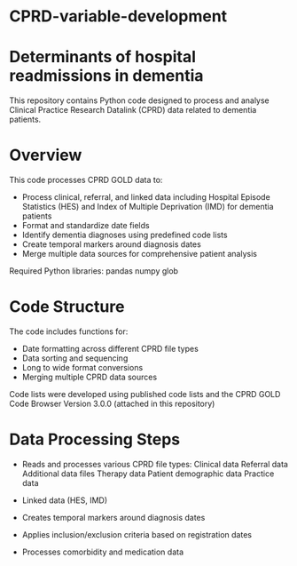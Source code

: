 # CPRD-variable-development
# Determinants of hospital readmissions in dementia 
This repository contains Python code designed to process and analyse Clinical Practice Research Datalink (CPRD) data related to dementia patients. 

# Overview
This code processes CPRD GOLD data to:
- Process clinical, referral, and linked data including Hospital Episode Statistics (HES) and Index of Multiple Deprivation (IMD) for dementia patients
- Format and standardize date fields
- Identify dementia diagnoses using predefined code lists
- Create temporal markers around diagnosis dates
- Merge multiple data sources for comprehensive patient analysis

Required Python libraries:
pandas
numpy
glob

# Code Structure
The code includes functions for:
- Date formatting across different CPRD file types
- Data sorting and sequencing
- Long to wide format conversions
- Merging multiple CPRD data sources

Code lists were developed using published code lists and the CPRD GOLD Code Browser Version 3.0.0 (attached in this repository)

# Data Processing Steps
- Reads and processes various CPRD file types:
Clinical data
Referral data
Additional data files
Therapy data
Patient demographic data
Practice data

- Linked data (HES, IMD)
- Creates temporal markers around diagnosis dates
- Applies inclusion/exclusion criteria based on registration dates
- Processes comorbidity and medication data

  





